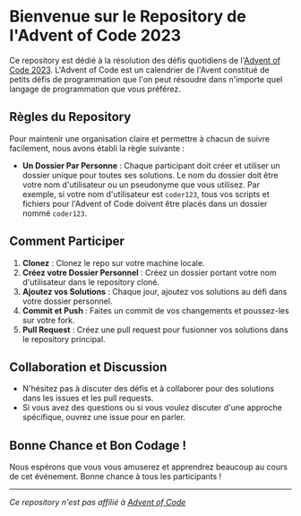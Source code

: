 # Bienvenue sur le Repository de l'Advent of Code 2023

Ce repository est dédié à la résolution des défis quotidiens de l'[Advent of Code 2023](https://adventofcode.com/2023). L'Advent of Code est un calendrier de l'Avent constitué de petits défis de programmation que l'on peut résoudre dans n'importe quel langage de programmation que vous préférez.

## Règles du Repository

Pour maintenir une organisation claire et permettre à chacun de suivre facilement, nous avons établi la règle suivante :

- **Un Dossier Par Personne** : Chaque participant doit créer et utiliser un dossier unique pour toutes ses solutions. Le nom du dossier doit être votre nom d'utilisateur ou un pseudonyme que vous utilisez. Par exemple, si votre nom d'utilisateur est `coder123`, tous vos scripts et fichiers pour l'Advent of Code doivent être placés dans un dossier nommé `coder123`.

## Comment Participer

1. **Clonez** : Clonez le repo sur votre machine locale.
2. **Créez votre Dossier Personnel** : Créez un dossier portant votre nom d'utilisateur dans le repository cloné.
3. **Ajoutez vos Solutions** : Chaque jour, ajoutez vos solutions au défi dans votre dossier personnel.
4. **Commit et Push** : Faites un commit de vos changements et poussez-les sur votre fork.
5. **Pull Request** : Créez une pull request pour fusionner vos solutions dans le repository principal.

## Collaboration et Discussion

- N'hésitez pas à discuter des défis et à collaborer pour des solutions dans les issues et les pull requests.
- Si vous avez des questions ou si vous voulez discuter d'une approche spécifique, ouvrez une issue pour en parler.

## Bonne Chance et Bon Codage !

Nous espérons que vous vous amuserez et apprendrez beaucoup au cours de cet événement. Bonne chance à tous les participants !

---

*Ce repository n'est pas affilié à [Advent of Code](https://adventofcode.com/)*
